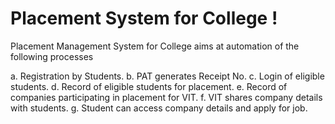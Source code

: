 # Placement System for College !

Placement Management System for College aims at automation of the following processes  
 
a. Registration by Students. 
b. PAT generates Receipt No. 
c. Login of eligible students. 
d. Record of eligible students for placement. 
e. Record of companies participating in placement for VIT. 
f. VIT shares company details with students. 
g. Student can access company details and apply for job. 
